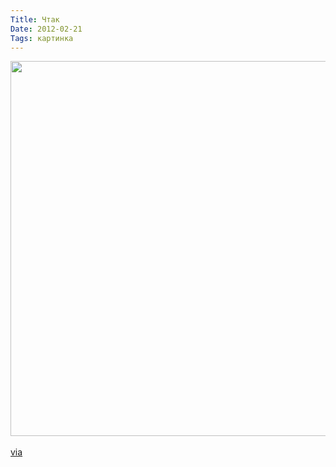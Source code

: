 ```yaml
---
Title: Чтак
Date: 2012-02-21
Tags: картинка
---
```


<div class="text"><img src="http://dl.dropbox.com/u/140528/site/love-hate-more.jpeg" width="600" /><br /><br />
<a href="http://olegpaschenko.tumblr.com/post/17709707893">via</a></div>